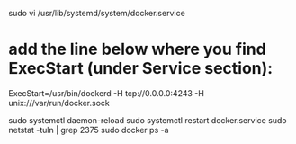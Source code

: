 sudo vi /usr/lib/systemd/system/docker.service

# add the line below where you find ExecStart (under Service section):
ExecStart=/usr/bin/dockerd -H tcp://0.0.0.0:4243 -H unix:///var/run/docker.sock

sudo systemctl daemon-reload
sudo systemctl restart docker.service
sudo netstat -tuln | grep 2375
sudo docker ps -a
